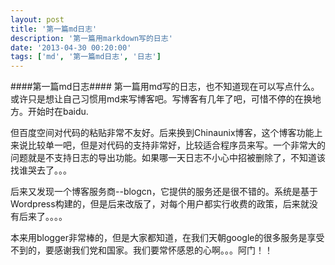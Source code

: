 ```yaml
---
layout: post
title: '第一篇md日志'
description: '第一篇用markdown写的日志'
date: '2013-04-30 00:20:00'
tags: ['md', '第一篇md日志', '日志']
---
```

####第一篇md日志####
第一篇用md写的日志，也不知道现在可以写点什么。或许只是想让自己习惯用md来写博客吧。写博客有几年了吧，可惜不停的在换地方。开始时在baidu.
<!--more-->
但百度空间对代码的粘贴非常不友好。后来换到Chinaunix博客，这个博客功能上来说比较单一吧，但是对代码的支持非常好，比较适合程序员来写。一个非常大的问题就是不支持日志的导出功能。如果哪一天日志不小心中招被删除了，不知道该找谁哭去了。。。

后来又发现一个博客服务商--blogcn，它提供的服务还是很不错的。系统是基于Wordpress构建的，但是后来改版了，对每个用户都实行收费的政策，后来就没有后来了。。。。

本来用blogger非常棒的，但是大家都知道，在我们天朝google的很多服务是享受不到的，要感谢我们党和国家。我们要常怀感恩的心啊。。。阿门！！
